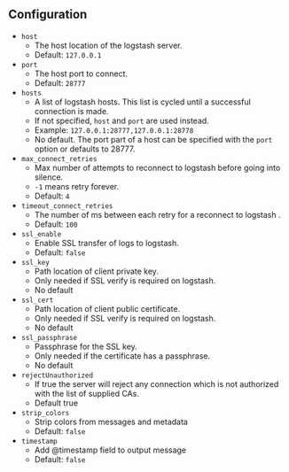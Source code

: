 ## Configuration

* `host`
    * The host location of the logstash server.
    * Default: `127.0.0.1`
* `port`
    * The host port to connect.
    * Default: `28777`
* `hosts`
    * A list of logstash hosts. This list is cycled until a successful connection is made.
    * If not specified, `host` and `port` are used instead.
    * Example: `127.0.0.1:28777,127.0.0.1:28778`
    * No default. The port part of a host can be specified with the `port` option or defaults to 28777.
* `max_connect_retries`
    * Max number of attempts to reconnect to logstash before going into silence.
    * `-1` means retry forever.
    * Default: `4`
* `timeout_connect_retries`
    * The number of ms between each retry for a reconnect to logstash .
    * Default: `100`
* `ssl_enable`
    * Enable SSL transfer of logs to logstash.
    * Default: `false`
* `ssl_key`
    * Path location of client private key.
    * Only needed if SSL verify is required on logstash.
    * No default
* `ssl_cert`
    * Path location of client public certificate.
    * Only needed if SSL verify is required on logstash.
    * No default
* `ssl_passphrase`
    * Passphrase for the SSL key.
    * Only needed if the certificate has a passphrase.
    * No default
* `rejectUnauthorized`
    * If true the server will reject any connection which is not authorized with the list of supplied CAs. 
    * Default true
* `strip_colors`
    * Strip colors from messages and metadata
    * Default: `false`
* `timestamp`
    * Add @timestamp field to output message
    * Default: `false`
